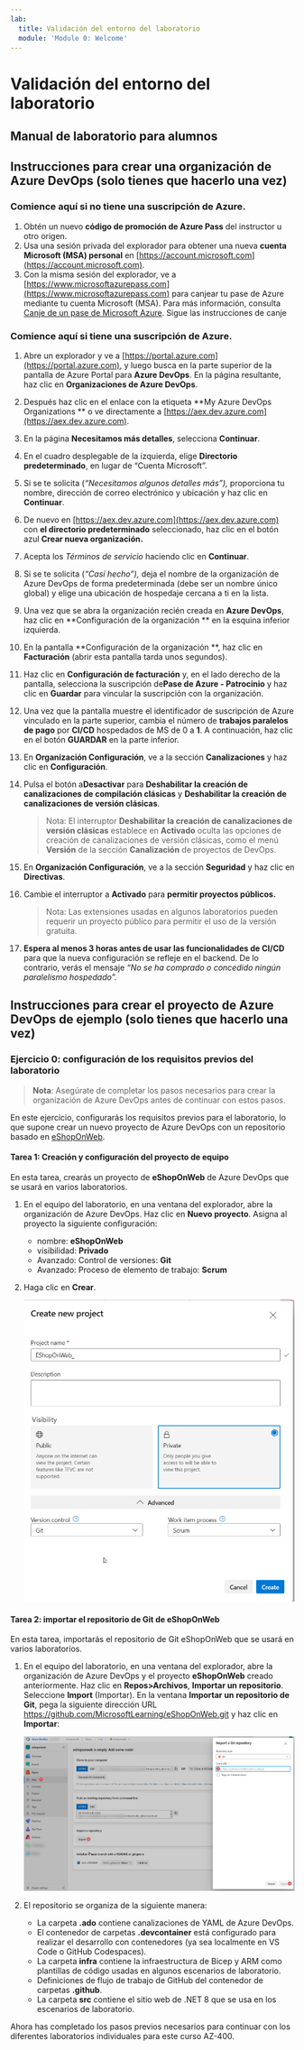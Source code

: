 ```yaml
---
lab:
  title: Validación del entorno del laboratorio
  module: 'Module 0: Welcome'
---
```


# Validación del entorno del laboratorio

## Manual de laboratorio para alumnos

## Instrucciones para crear una organización de Azure DevOps (solo tienes que hacerlo una vez)

### Comience aquí si no tiene una suscripción de Azure.

1. Obtén un nuevo **código de promoción de Azure Pass** del instructor u otro origen.
1. Usa una sesión privada del explorador para obtener una nueva **cuenta Microsoft (MSA) personal** en [https://account.microsoft.com](https://account.microsoft.com).
1. Con la misma sesión del explorador, ve a [https://www.microsoftazurepass.com](https://www.microsoftazurepass.com) para canjear tu pase de Azure mediante tu cuenta Microsoft (MSA). Para más información, consulta [Canje de un pase de Microsoft Azure](https://www.microsoftazurepass.com/Home/HowTo?Length=5). Sigue las instrucciones de canje

### Comience aquí si tiene una suscripción de Azure.

1. Abre un explorador y ve a [https://portal.azure.com](https://portal.azure.com), y luego busca en la parte superior de la pantalla de Azure Portal para **Azure DevOps**. En la página resultante, haz clic en **Organizaciones de Azure DevOps**.
1. Después haz clic en el enlace con la etiqueta **My Azure DevOps Organizations ** o ve directamente a [https://aex.dev.azure.com](https://aex.dev.azure.com).
1. En la página **Necesitamos más detalles**, selecciona **Continuar**.
1. En el cuadro desplegable de la izquierda, elige **Directorio predeterminado**, en lugar de “Cuenta Microsoft”.
1. Si se te solicita (*“Necesitamos algunos detalles más”),* proporciona tu nombre, dirección de correo electrónico y ubicación y haz clic en **Continuar**.
1. De nuevo en [https://aex.dev.azure.com](https://aex.dev.azure.com) con **el directorio predeterminado** seleccionado, haz clic en el botón azul **Crear nueva organización.**
1. Acepta los *Términos de servicio* haciendo clic en **Continuar**.
1. Si se te solicita (*“Casi hecho”),* deja el nombre de la organización de Azure DevOps de forma predeterminada (debe ser un nombre único global) y elige una ubicación de hospedaje cercana a ti en la lista.
1. Una vez que se abra la organización recién creada en **Azure DevOps**, haz clic en **Configuración de la organización ** en la esquina inferior izquierda.
1. En la pantalla **Configuración de la organización **, haz clic en **Facturación** (abrir esta pantalla tarda unos segundos).
1. Haz clic en **Configuración de facturación** y, en el lado derecho de la pantalla, selecciona la suscripción de**Pase de Azure - Patrocinio** y haz clic en **Guardar** para vincular la suscripción con la organización.
1. Una vez que la pantalla muestre el identificador de suscripción de Azure vinculado en la parte superior, cambia el número de **trabajos paralelos de pago** por **CI/CD** hospedados de MS de 0 a **1**. A continuación, haz clic en el botón **GUARDAR** en la parte inferior.
1. En **Organización Configuración**, ve a la sección **Canalizaciones** y haz clic en **Configuración**.
1. Pulsa el botón a**Desactivar** para **Deshabilitar la creación de canalizaciones de compilación clásicas** y **Deshabilitar la creación de canalizaciones de versión clásicas**.

    > Nota: El interruptor **Deshabilitar la creación de canalizaciones de versión clásicas** establece en **Activado** oculta las opciones de creación de canalizaciones de versión clásicas, como el menú **Versión** de la sección **Canalización** de proyectos de DevOps.

1. En **Organización Configuración**, ve a la sección **Seguridad** y haz clic en **Directivas**.
1. Cambie el interruptor a **Activado** para **permitir proyectos públicos.**

    > Nota: Las extensiones usadas en algunos laboratorios pueden requerir un proyecto público para permitir el uso de la versión gratuita.

1. **Espera al menos 3 horas antes de usar las funcionalidades de CI/CD** para que la nueva configuración se refleje en el backend. De lo contrario, verás el mensaje *“No se ha comprado o concedido ningún paralelismo hospedado”.*

## Instrucciones para crear el proyecto de Azure DevOps de ejemplo (solo tienes que hacerlo una vez)

### Ejercicio 0: configuración de los requisitos previos del laboratorio

> **Nota**: Asegúrate de completar los pasos necesarios para crear la organización de Azure DevOps antes de continuar con estos pasos.

En este ejercicio, configurarás los requisitos previos para el laboratorio, lo que supone crear un nuevo proyecto de Azure DevOps con un repositorio basado en [eShopOnWeb](https://github.com/MicrosoftLearning/eShopOnWeb).

#### Tarea 1: Creación y configuración del proyecto de equipo

En esta tarea, crearás un proyecto de **eShopOnWeb** de Azure DevOps que se usará en varios laboratorios.

1. En el equipo del laboratorio, en una ventana del explorador, abre la organización de Azure DevOps. Haz clic en **Nuevo proyecto**. Asigna al proyecto la siguiente configuración:
    - nombre: **eShopOnWeb**
    - visibilidad: **Privado**
    - Avanzado: Control de versiones: **Git**
    - Avanzado: Proceso de elemento de trabajo: **Scrum**

1. Haga clic en **Crear**.

    ![Crear proyecto](images/create-project.png)

#### Tarea 2: importar el repositorio de Git de eShopOnWeb

En esta tarea, importarás el repositorio de Git eShopOnWeb que se usará en varios laboratorios.

1. En el equipo del laboratorio, en una ventana del explorador, abre la organización de Azure DevOps y el proyecto **eShopOnWeb** creado anteriormente. Haz clic en **Repos>Archivos**, **Importar un repositorio**. Seleccione **Import** (Importar). En la ventana **Importar un repositorio de Git**, pega la siguiente dirección URL <https://github.com/MicrosoftLearning/eShopOnWeb.git> y haz clic en **Importar**:

    ![Importar repositorio](images/import-repo.png)

1. El repositorio se organiza de la siguiente manera:
    - La carpeta **.ado** contiene canalizaciones de YAML de Azure DevOps.
    - El contenedor de carpetas **.devcontainer** está configurado para realizar el desarrollo con contenedores (ya sea localmente en VS Code o GitHub Codespaces).
    - La carpeta **infra** contiene la infraestructura de Bicep y ARM como plantillas de código usadas en algunos escenarios de laboratorio.
    - Definiciones de flujo de trabajo de GitHub del contenedor de carpetas **.github**.
    - La carpeta **src** contiene el sitio web de .NET 8 que se usa en los escenarios de laboratorio.

Ahora has completado los pasos previos necesarios para continuar con los diferentes laboratorios individuales para este curso AZ-400.
